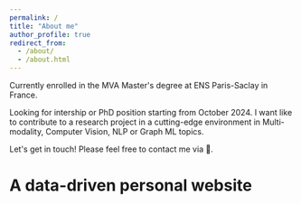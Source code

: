 ```yaml
---
permalink: /
title: "About me"
author_profile: true
redirect_from: 
  - /about/
  - /about.html
---
```


Currently enrolled in the MVA Master's degree at ENS Paris-Saclay in France.

Looking for intership or PhD position starting from October 2024. I want like to contribute to a research project in a cutting-edge environment in Multi-modality, Computer Vision, NLP or Graph ML topics. 

Let's get in touch! Please feel free to contact me via 📩.


A data-driven personal website
======

